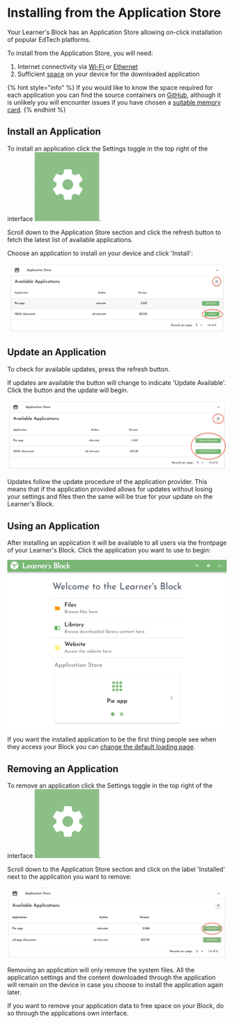 # Installing from the Application Store

Your Learner's Block has an Application Store allowing on-click installation of popular EdTech platforms. 

To install from the Application Store, you will need:

1. Internet connectivity via [Wi-Fi ](connecting-to-a-wi-fi-network-optional.md)or [Ethernet](advanced-features/using-an-ethernet-connection.md)
2. Sufficient [space](../how-to-build-one/quickstart/picking-a-micro-sd-card-and-sd-card-reader.md#microsd-card) on your device for the downloaded application

{% hint style="info" %}
If you would like to know the space required for each application you can find the source containers on [GitHub](https://github.com/LearnersBlock/app-store), although it is unlikely you will encounter issues if you have chosen a [suitable memory card](../how-to-build-one/quickstart/picking-a-micro-sd-card-and-sd-card-reader.md#microsd-card).
{% endhint %}

## **Install an Application**

To install an application click the Settings toggle in the top right of the interface ![](../.gitbook/assets/screenshot-2021-03-23-at-13.23.52%20%281%29.png).

Scroll down to the Application Store section and click the refresh button to fetch the latest list of available applications.

Choose an application to install on your device and click 'Install':

![](../.gitbook/assets/application-store.png)

## **Update an Application**

To check for available updates, press the refresh button.

If updates are available the button will change to indicate 'Update Available'. Click the button and the update will begin. 

![](../.gitbook/assets/app-store-update-available.png)

Updates follow the update procedure of the application provider. This means that if the application provided allows for updates without losing your settings and files then the same will be true for your update on the Learner's Block. 

## **Using an Application**

After installing an application it will be available to all users via the frontpage of your Learner's Block. Click the application you want to use to begin:

![](../.gitbook/assets/using-application-store.png)

If you want the installed application to be the first thing people see when they access your Block you can [change the default loading page](advanced-features/changing-the-default-loading-page.md). 

## **Removing an Application**

To remove an application click the Settings toggle in the top right of the interface ![](../.gitbook/assets/screenshot-2021-03-23-at-13.23.52%20%281%29.png).

Scroll down to the Application Store section and click on the label 'Installed' next to the application you want to remove:

![](../.gitbook/assets/remove_app.png)

Removing an application will only remove the system files. All the application settings and the content downloaded through the application will remain on the device in case you choose to install the application again later.

If you want to remove your application data to free space on your Block, do so through the applications own interface.

